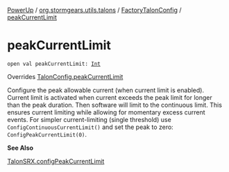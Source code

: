 [PowerUp](../../index.md) / [org.stormgears.utils.talons](../index.md) / [FactoryTalonConfig](index.md) / [peakCurrentLimit](./peak-current-limit.md)

# peakCurrentLimit

`open val peakCurrentLimit: `[`Int`](https://kotlinlang.org/api/latest/jvm/stdlib/kotlin/-int/index.html)

Overrides [TalonConfig.peakCurrentLimit](../-talon-config/peak-current-limit.md)

Configure the peak allowable current (when current limit is enabled). Current limit is activated when current
exceeds the peak limit for longer than the peak duration. Then software will limit to the continuous limit. This
ensures current limiting while allowing for momentary excess current events. For simpler current-limiting (single
threshold) use `ConfigContinuousCurrentLimit()` and set the peak to zero: `ConfigPeakCurrentLimit(0)`.

**See Also**

[TalonSRX.configPeakCurrentLimit](#)

